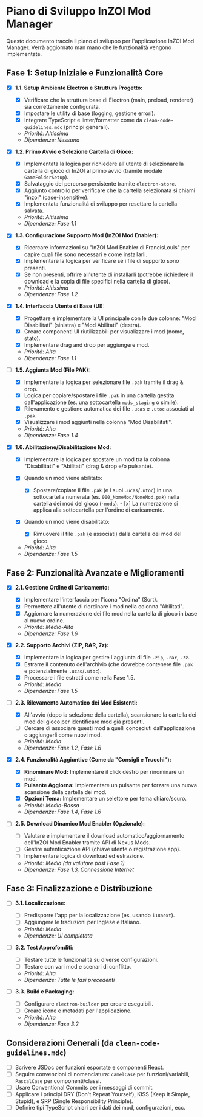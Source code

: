 # Piano di Sviluppo InZOI Mod Manager

Questo documento traccia il piano di sviluppo per l'applicazione InZOI Mod Manager. Verrà aggiornato man mano che le funzionalità vengono implementate.

## Fase 1: Setup Iniziale e Funzionalità Core

- [x] **1.1. Setup Ambiente Electron e Struttura Progetto:**

  - [x] Verificare che la struttura base di Electron (main, preload, renderer) sia correttamente configurata.
  - [x] Impostare le utility di base (logging, gestione errori).
  - [x] Integrare TypeScript e linter/formatter come da `clean-code-guidelines.mdc` (principi generali).

  - _Priorità: Altissima_
  - _Dipendenze: Nessuna_

- [x] **1.2. Primo Avvio e Selezione Cartella di Gioco:**

  - [x] Implementata la logica per richiedere all'utente di selezionare la cartella di gioco di InZOI al primo avvio (tramite modale `GameFolderSetup`).
  - [x] Salvataggio del percorso persistente tramite `electron-store`.
  - [x] Aggiunto controllo per verificare che la cartella selezionata si chiami "inzoi" (case-insensitive).
  - [x] Implementata funzionalità di sviluppo per resettare la cartella salvata.

  - _Priorità: Altissima_
  - _Dipendenze: Fase 1.1_

- [x] **1.3. Configurazione Supporto Mod (InZOI Mod Enabler):**

  - [x] Ricercare informazioni su "InZOI Mod Enabler di FrancisLouis" per capire quali file sono necessari e come installarli.
  - [x] Implementare la logica per verificare se i file di supporto sono presenti.
  - [x] Se non presenti, offrire all'utente di installarli (potrebbe richiedere il download e la copia di file specifici nella cartella di gioco).

  - _Priorità: Altissima_
  - _Dipendenze: Fase 1.2_

- [x] **1.4. Interfaccia Utente di Base (UI):**

  - [x] Progettare e implementare la UI principale con le due colonne: "Mod Disabilitati" (sinistra) e "Mod Abilitati" (destra).
  - [x] Creare componenti UI riutilizzabili per visualizzare i mod (nome, stato).
  - [x] Implementare drag and drop per aggiungere mod.

  - _Priorità: Alta_
  - _Dipendenze: Fase 1.1_

- [ ] **1.5. Aggiunta Mod (File PAK):**

  - [x] Implementare la logica per selezionare file `.pak` tramite il drag & drop.
  - [x] Logica per copiare/spostare i file `.pak` in una cartella gestita dall'applicazione (es. una sottocartella `mods_staging` o simile).
  - [x] Rilevamento e gestione automatica dei file `.ucas` e `.utoc` associati al `.pak`.
  - [x] Visualizzare i mod aggiunti nella colonna "Mod Disabilitati".

  - _Priorità: Alta_
  - _Dipendenze: Fase 1.4_

- [x] **1.6. Abilitazione/Disabilitazione Mod:**

  - [x] Implementare la logica per spostare un mod tra la colonna "Disabilitati" e "Abilitati" (drag & drop e/o pulsante).
  - [x] Quando un mod viene abilitato:

    - [x] Spostare/copiare il file `.pak` (e i suoi `.ucas`/`.utoc`) in una sottocartella numerata (es. `000_NomeMod/NomeMod.pak`) nella cartella dei mod del gioco (`~mods`). - [x] La numerazione si applica alla sottocartella per l'ordine di caricamento.

  - [x] Quando un mod viene disabilitato:

    - [x] Rimuovere il file `.pak` (e associati) dalla cartella dei mod del gioco.

  - _Priorità: Alta_
  - _Dipendenze: Fase 1.5_

## Fase 2: Funzionalità Avanzate e Miglioramenti

- [x] **2.1. Gestione Ordine di Caricamento:**

  - [x] Implementare l'interfaccia per l'icona "Ordina" (Sort).
  - [x] Permettere all'utente di riordinare i mod nella colonna "Abilitati".
  - [x] Aggiornare la numerazione dei file mod nella cartella di gioco in base al nuovo ordine.

  - _Priorità: Medio-Alta_
  - _Dipendenze: Fase 1.6_

- [x] **2.2. Supporto Archivi (ZIP, RAR, 7z):**

  - [x] Implementare la logica per gestire l'aggiunta di file `.zip`, `.rar`, `.7z`.
  - [x] Estrarre il contenuto dell'archivio (che dovrebbe contenere file `.pak` e potenzialmente `.ucas`/`.utoc`).
  - [x] Processare i file estratti come nella Fase 1.5.

  - _Priorità: Media_
  - _Dipendenze: Fase 1.5_

- [ ] **2.3. Rilevamento Automatico dei Mod Esistenti:**

  - [x] All'avvio (dopo la selezione della cartella), scansionare la cartella dei mod del gioco per identificare mod già presenti.
  - [ ] Cercare di associare questi mod a quelli conosciuti dall'applicazione o aggiungerli come nuovi mod.

  - _Priorità: Media_
  - _Dipendenze: Fase 1.2, Fase 1.6_

- [x] **2.4. Funzionalità Aggiuntive (Come da "Consigli e Trucchi"):**

  - [x] **Rinominare Mod:** Implementare il click destro per rinominare un mod.
  - [x] **Pulsante Aggiorna:** Implementare un pulsante per forzare una nuova scansione della cartella dei mod.
  - [x] **Opzioni Tema:** Implementare un selettore per tema chiaro/scuro.

  - _Priorità: Medio-Bassa_
  - _Dipendenze: Fase 1.4, Fase 1.6_

- [ ] **2.5. Download Dinamico Mod Enabler (Opzionale):**

  - [ ] Valutare e implementare il download automatico/aggiornamento dell'InZOI Mod Enabler tramite API di Nexus Mods.
  - [ ] Gestire autenticazione API (chiave utente o registrazione app).
  - [ ] Implementare logica di download ed estrazione.

  - _Priorità: Media (da valutare post Fase 1)_
  - _Dipendenze: Fase 1.3, Connessione Internet_

## Fase 3: Finalizzazione e Distribuzione

- [ ] **3.1. Localizzazione:**

  - [ ] Predisporre l'app per la localizzazione (es. usando `i18next`).
  - [ ] Aggiungere le traduzioni per Inglese e Italiano.

  - _Priorità: Media_
  - _Dipendenze: UI completata_

- [ ] **3.2. Test Approfonditi:**

  - [ ] Testare tutte le funzionalità su diverse configurazioni.
  - [ ] Testare con vari mod e scenari di conflitto.

  - _Priorità: Alta_
  - _Dipendenze: Tutte le fasi precedenti_

- [ ] **3.3. Build e Packaging:**

  - [ ] Configurare `electron-builder` per creare eseguibili.
  - [ ] Creare icone e metadati per l'applicazione.

  - _Priorità: Alta_
  - _Dipendenze: Fase 3.2_

## Considerazioni Generali (da `clean-code-guidelines.mdc`)

- [ ] Scrivere JSDoc per funzioni esportate e componenti React.
- [ ] Seguire convenzioni di nomenclatura: `camelCase` per funzioni/variabili, `PascalCase` per componenti/classi.
- [ ] Usare Conventional Commits per i messaggi di commit.
- [ ] Applicare i principi DRY (Don't Repeat Yourself), KISS (Keep It Simple, Stupid), e SRP (Single Responsibility Principle).
- [ ] Definire tipi TypeScript chiari per i dati dei mod, configurazioni, ecc.
